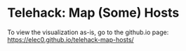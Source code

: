 # Telehack: Map (Some) Hosts
To view the visualization as-is, go to the github.io page: https://elec0.github.io/telehack-map-hosts/  
